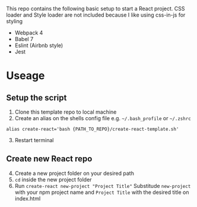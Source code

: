 This repo contains the following basic setup to start a React project. CSS loader and Style loader are not included because I like using css-in-js for styling

- Webpack 4
- Babel 7
- Eslint (Airbnb style)
- Jest

# Useage

## Setup the script

1. Clone this template repo to local machine
1. Create an alias on the shells config file e.g. `~/.bash_profile` or `~/.zshrc`

```
alias create-react='bash {PATH_TO_REPO}/create-react-template.sh'
```

3. Restart terminal

## Create new React repo

4. Create a new project folder on your desired path
5. `cd` inside the new project folder
6. Run `create-react new-project "Project Title"`
   Substitude `new-project` with your npm project name and `Project Title` with the desired title on index.html
